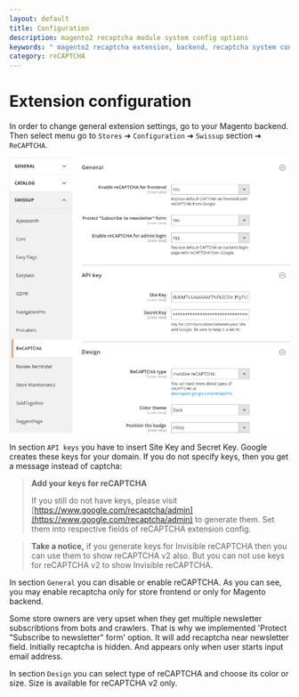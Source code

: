 ```yaml
---
layout: default
title: Configuration
description: magento2 recaptcha module system config options
keywords: " magento2 recaptcha extension, backend, recaptcha system config"
category: reCAPTCHA
---
```


# Extension configuration

In order to change general extension settings, go to your Magento backend. Then select menu  go to `Stores` ➔ `Configuration`
➔ `Swissup` section ➔ `ReCAPTCHA`.

![ReCAPTCHA system config options](/images/m2/recaptcha/config.png)

In section `API keys` you have to insert Site Key and Secret Key. Google creates these keys  for your domain. If you do not specify keys, then you get a message instead of captcha:

> **Add your keys for reCAPTCHA**
> 
>If you still do not have keys, please visit [https://www.google.com/recaptcha/admin](https://www.google.com/recaptcha/admin) to generate them. Set them into respective fields of reCAPTCHA extension config.

> **Take a notice,** if you generate keys for Invisible reCAPTCHA then you can use them to show reCAPTCHA v2 also. But you can not use keys for reCAPTCHA v2 to show Invisible reCAPTCHA.

In section `General` you can disable or enable reCAPTCHA. As you can see, you may enable recaptcha only for store frontend or only for Magento backend.

Some store owners are very upset when they get multiple newsletter subscribtions from bots and crawlers. That is why we implemented 'Protect "Subscribe to newsletter" form' option. It will add recaptcha near newsletter field. Initially recaptcha is hidden. And appears only when user starts input email address.

In section `Design` you can select type of reCAPTCHA and choose its color or
size. Size is available for reCAPTCHA v2 only.
